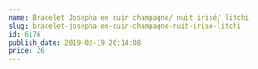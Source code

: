 ```yaml
---
name: Bracelet Josepha en cuir champagne/ nuit irisé/ litchi
slug: bracelet-josepha-en-cuir-champagne-nuit-irise-litchi
id: 6176
publish_date: 2019-02-19 20:14:08
price: 26
---
```

